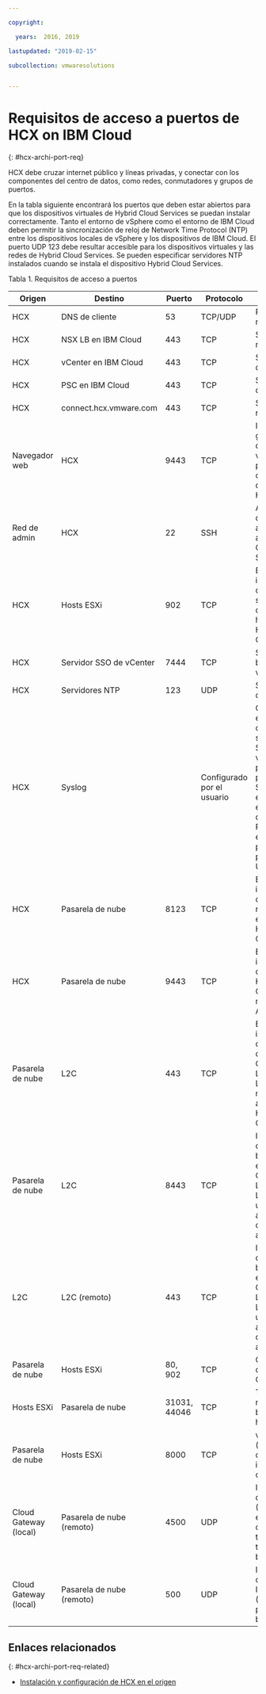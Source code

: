 ```yaml
---

copyright:

  years:  2016, 2019

lastupdated: "2019-02-15"

subcollection: vmwaresolutions


---
```

# Requisitos de acceso a puertos de HCX on IBM Cloud
{: #hcx-archi-port-req}

HCX debe cruzar internet público y líneas privadas, y conectar con los componentes del centro de datos, como redes, conmutadores y grupos de puertos.

En la tabla siguiente encontrará los puertos que deben estar abiertos para que los dispositivos virtuales de Hybrid Cloud Services se puedan instalar correctamente. Tanto el entorno de vSphere como el entorno de IBM Cloud deben permitir la sincronización de reloj de Network Time Protocol (NTP) entre los dispositivos locales de vSphere y los dispositivos de IBM Cloud. El puerto UDP 123 debe resultar accesible para los dispositivos virtuales y las redes de Hybrid Cloud Services. Se pueden especificar servidores NTP instalados cuando se instala el dispositivo Hybrid Cloud Services.

Tabla 1. Requisitos de acceso a puertos

| Origen | Destino       | Puerto | Protocolo | Finalidad         | Servicios |
|--------|--------------|------|----------|-----------------|----------|
| HCX    | DNS de cliente | 53   | TCP/UDP  | Resolución de nombres | DNS      |
| HCX    | NSX LB en IBM Cloud | 443 | TCP | Servicio de registro | HTTPS |
| HCX    | vCenter en IBM Cloud | 443 | TCP | Servicio REST de HCX | HTTPS |
| HCX    | PSC en IBM Cloud | 443 | TCP | Servicio REST de HCX | HTTPS |
| HCX    | connect.hcx.vmware.com | 443 | TCP | Servicio de registro | HTTPS |
| Navegador web | HCX | 9443 | TCP | Interfaz de gestión de dispositivos virtuales HCX para la configuración del sistema HCX | HTTPS |
| Red de admin | HCX | 22 | SSH | Acceso SSH de administrador a Hybrid Cloud Services | SSH |
| HCX | Hosts ESXi | 902 | TCP | Envío de instrucciones de gestión y suministro desde HCX a hosts ESXi en Hosts IBM Cloud. | Internos |
| HCX | Servidor SSO de vCenter | 7444 | TCP | Servicio de búsqueda de vSphere |  |
| HCX | Servidores NTP | 123 | UDP | Sincronización de hora | |
| HCX | Syslog |   | Configurado por el usuario | Conexión entre HCX (el cliente) y el servidor Syslog. Los valores del puerto y del protocolo de Syslog se especifican en el cliente web de vSphere. Por ejemplo, el puerto 514 para el protocolo UDP. | |
| HCX | Pasarela de nube | 8123 | TCP | Enviar instrucciones de servicio de réplica basado en host a Hybrid Cloud Gateway. | HTTP |
| HCX | Pasarela de nube | 9443 | TCP | Enviar instrucciones de gestión a Hybrid Cloud Gateway local mediante la API REST. | HTTP</br>HTTPS |
| Pasarela de nube | L2C | 443 | TCP | Enviar instrucciones de gestión desde Cloud Gateway a L2C cuando L2C utiliza la misma vía de acceso que Hybrid Cloud Gateway. | HTTP</br>HTTPS |
| Pasarela de nube | L2C | 8443 | TCP | Instrucciones de gestión bidireccional entre Cloud Gateway y L2C cuando L2C utiliza una vía de acceso de datos alternativa. | HTTP</br>HTTPS |
| L2C | L2C (remoto) | 443 | TCP | Instrucciones de gestión bidireccional entre Cloud Gateway y L2C cuando L2C utiliza una vía de acceso de datos alternativa. | HTTP</br>HTTPS |
| Pasarela de nube | Hosts ESXi | 80, 902  | TCP | Gestión y despliegue de OVF | Internos |
| Hosts ESXi | Pasarela de nube | 31031, 44046 | TCP | Tráfico de réplica interno basado en host | Internos |
| Pasarela de nube | Hosts ESXi | 8000  | TCP | vMotion (migración con tiempo de inactividad cero) |  |
| Cloud Gateway (local) | Pasarela de nube</br>(remoto) | 4500  | UDP | Intercambio de claves de (IKEv2) para encapsular cargas de trabajo para el túnel bidireccional | IPSEC |
| Cloud Gateway (local) | Pasarela de nube</br>(remoto) | 500  | UDP | Intercambio de claves de Internet (ISAKMP) para el túnel bidireccional | IPSEC |

## Enlaces relacionados
{: #hcx-archi-port-req-related}

* [Instalación y configuración de HCX en el origen](/docs/services/vmwaresolutions/archiref/hcx-archi?topic=vmware-solutions-hcx-archi-install-cfg-src)
